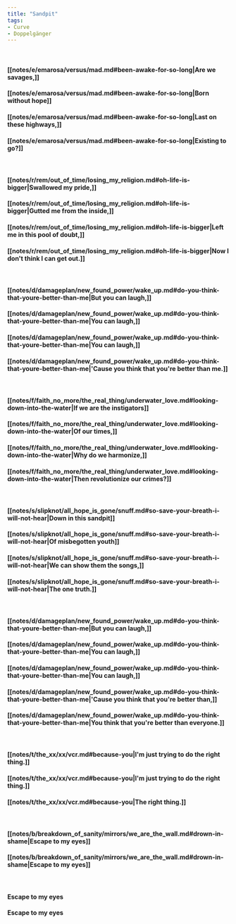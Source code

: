 ```yaml
---
title: "Sandpit"
tags:
- Curve
- Doppelgänger
---
```

&nbsp;
#### [[notes/e/emarosa/versus/mad.md#been-awake-for-so-long|Are we savages,]]
#### [[notes/e/emarosa/versus/mad.md#been-awake-for-so-long|Born without hope]]
#### [[notes/e/emarosa/versus/mad.md#been-awake-for-so-long|Last on these highways,]]
#### [[notes/e/emarosa/versus/mad.md#been-awake-for-so-long|Existing to go?]]
&nbsp;
#### [[notes/r/rem/out_of_time/losing_my_religion.md#oh-life-is-bigger|Swallowed my pride,]]
#### [[notes/r/rem/out_of_time/losing_my_religion.md#oh-life-is-bigger|Gutted me from the inside,]]
#### [[notes/r/rem/out_of_time/losing_my_religion.md#oh-life-is-bigger|Left me in this pool of doubt,]]
#### [[notes/r/rem/out_of_time/losing_my_religion.md#oh-life-is-bigger|Now I don't think I can get out.]]
&nbsp;
#### [[notes/d/damageplan/new_found_power/wake_up.md#do-you-think-that-youre-better-than-me|But you can laugh,]]
#### [[notes/d/damageplan/new_found_power/wake_up.md#do-you-think-that-youre-better-than-me|You can laugh,]]
#### [[notes/d/damageplan/new_found_power/wake_up.md#do-you-think-that-youre-better-than-me|You can laugh,]]
#### [[notes/d/damageplan/new_found_power/wake_up.md#do-you-think-that-youre-better-than-me|'Cause you think that you're better than me.]]
&nbsp;
#### [[notes/f/faith_no_more/the_real_thing/underwater_love.md#looking-down-into-the-water|If we are the instigators]]
#### [[notes/f/faith_no_more/the_real_thing/underwater_love.md#looking-down-into-the-water|Of our times,]]
#### [[notes/f/faith_no_more/the_real_thing/underwater_love.md#looking-down-into-the-water|Why do we harmonize,]]
#### [[notes/f/faith_no_more/the_real_thing/underwater_love.md#looking-down-into-the-water|Then revolutionize our crimes?]]
&nbsp;
#### [[notes/s/slipknot/all_hope_is_gone/snuff.md#so-save-your-breath-i-will-not-hear|Down in this sandpit]]
#### [[notes/s/slipknot/all_hope_is_gone/snuff.md#so-save-your-breath-i-will-not-hear|Of misbegotten youth]]
#### [[notes/s/slipknot/all_hope_is_gone/snuff.md#so-save-your-breath-i-will-not-hear|We can show them the songs,]]
#### [[notes/s/slipknot/all_hope_is_gone/snuff.md#so-save-your-breath-i-will-not-hear|The one truth.]]
&nbsp;
#### [[notes/d/damageplan/new_found_power/wake_up.md#do-you-think-that-youre-better-than-me|But you can laugh,]]
#### [[notes/d/damageplan/new_found_power/wake_up.md#do-you-think-that-youre-better-than-me|You can laugh,]]
#### [[notes/d/damageplan/new_found_power/wake_up.md#do-you-think-that-youre-better-than-me|You can laugh,]]
#### [[notes/d/damageplan/new_found_power/wake_up.md#do-you-think-that-youre-better-than-me|'Cause you think that you're better than,]]
#### [[notes/d/damageplan/new_found_power/wake_up.md#do-you-think-that-youre-better-than-me|You think that you're better than everyone.]]
&nbsp;
#### [[notes/t/the_xx/xx/vcr.md#because-you|I'm just trying to do the right thing.]]
#### [[notes/t/the_xx/xx/vcr.md#because-you|I'm just trying to do the right thing.]]
#### [[notes/t/the_xx/xx/vcr.md#because-you|The right thing.]]
&nbsp;
#### [[notes/b/breakdown_of_sanity/mirrors/we_are_the_wall.md#drown-in-shame|Escape to my eyes]]
#### [[notes/b/breakdown_of_sanity/mirrors/we_are_the_wall.md#drown-in-shame|Escape to my eyes]]
&nbsp;
#### Escape to my eyes
#### Escape to my eyes
